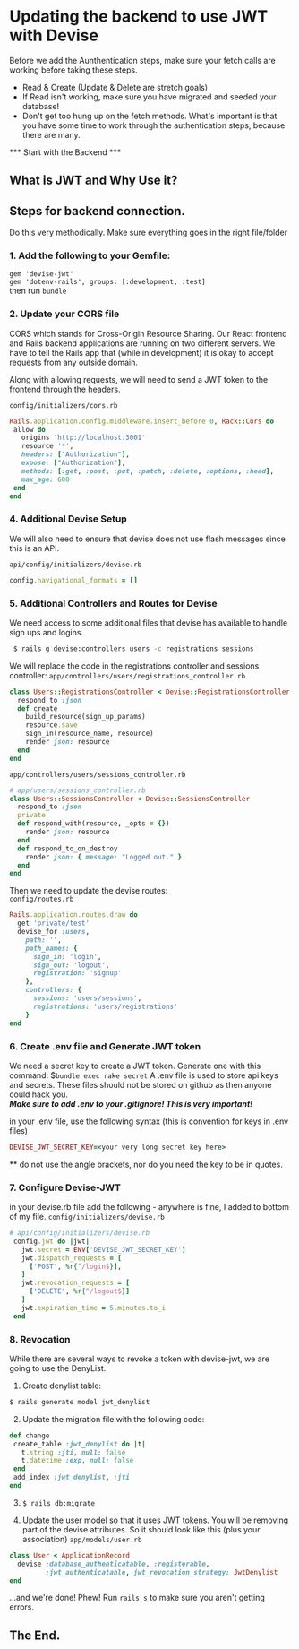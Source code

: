 # Updating the backend to use JWT with Devise

Before we add the Aunthentication steps, make sure your fetch calls are working before taking these steps.  
 - Read & Create (Update & Delete are stretch goals)
 - If Read isn't working, make sure you have migrated and seeded your database!
 - Don't get too hung up on the fetch methods.  What's important is that you have some time to work through the authentication steps, because there are many. 

*** Start with the Backend ***

## What is JWT and Why Use it?



## Steps for backend connection.
Do this very methodically.  Make sure everything goes in the right file/folder 

### 1. Add the following to your Gemfile: <br>
  `gem 'devise-jwt'` <br>
  `gem 'dotenv-rails', groups: [:development, :test]`<br>
   then run `bundle`

### 2. Update your CORS file

CORS which stands for Cross-Origin Resource Sharing. Our React frontend and Rails backend applications are running on two different servers. We have to tell the Rails app that (while in development) it is okay to accept requests from any outside domain.

Along with allowing requests, we will need to send a JWT token to the frontend through the headers.


 `config/initializers/cors.rb`
 ```ruby
Rails.application.config.middleware.insert_before 0, Rack::Cors do
  allow do
    origins 'http://localhost:3001'
    resource '*',
    headers: ["Authorization"],
    expose: ["Authorization"],
    methods: [:get, :post, :put, :patch, :delete, :options, :head],
    max_age: 600
  end
end
```

### 4. Additional Devise Setup
We will also need to ensure that devise does not use flash messages since this is an API.

`api/config/initializers/devise.rb`
```ruby
config.navigational_formats = []
```

### 5. Additional Controllers and Routes for Devise
We need access to some additional files that devise has available to handle sign ups and logins.
```bash
 $ rails g devise:controllers users -c registrations sessions
```
We will replace the code in the registrations controller and sessions controller:
`app/controllers/users/registrations_controller.rb`
```ruby
class Users::RegistrationsController < Devise::RegistrationsController
  respond_to :json
  def create
    build_resource(sign_up_params)
    resource.save
    sign_in(resource_name, resource)
    render json: resource
  end
end
```

`app/controllers/users/sessions_controller.rb`
```ruby
# app/users/sessions_controller.rb
class Users::SessionsController < Devise::SessionsController
  respond_to :json
  private
  def respond_with(resource, _opts = {})
    render json: resource
  end
  def respond_to_on_destroy
    render json: { message: "Logged out." }
  end
end
```
Then we need to update the devise routes: <br>
`config/routes.rb`
```ruby
Rails.application.routes.draw do
  get 'private/test'
  devise_for :users, 
    path: '', 
    path_names: {
      sign_in: 'login',
      sign_out: 'logout',
      registration: 'signup'
    },
    controllers: {
      sessions: 'users/sessions',
      registrations: 'users/registrations'
    }
end
```

### 6. Create .env file and Generate JWT token
We need a secret key to create a JWT token. Generate one with this command: $`bundle exec rake secret`
A .env file is used to store api keys and secrets. These files should not be stored on github as then anyone could hack you.<br> ***Make sure to add .env to your .gitignore!  This is very important!***

in your .env file, use the following syntax (this is convention for keys in .env files)
```ruby
DEVISE_JWT_SECRET_KEY=<your very long secret key here>
```
 ** do not use the angle brackets, nor do you need the key to be in quotes.

 ### 7. Configure Devise-JWT
 in your devise.rb file add the following - anywhere is fine, I added to bottom of my file.
 `config/initializers/devise.rb`
 ```ruby
 # api/config/initializers/devise.rb
  config.jwt do |jwt|
    jwt.secret = ENV['DEVISE_JWT_SECRET_KEY']
    jwt.dispatch_requests = [
      ['POST', %r{^/login$}],
    ]
    jwt.revocation_requests = [
      ['DELETE', %r{^/logout$}]
    ]
    jwt.expiration_time = 5.minutes.to_i
  end
  ```
### 8. Revocation
While there are several ways to revoke a token with devise-jwt, we are going to use the DenyList.
 1. Create denylist table:
 ```bash
 $ rails generate model jwt_denylist
 ```
 2. Update the migration file with the following code:
 ```ruby
def change
  create_table :jwt_denylist do |t|
    t.string :jti, null: false
    t.datetime :exp, null: false
  end
  add_index :jwt_denylist, :jti
end
```
3. `$ rails db:migrate`

4. Update the user model so that it uses JWT tokens. You will be removing part of the devise attributes. So it should look like this (plus your association)
`app/models/user.rb`
```ruby
class User < ApplicationRecord
  devise :database_authenticatable, :registerable,
         :jwt_authenticatable, jwt_revocation_strategy: JwtDenylist
end
```

...and we're done!  Phew!  Run `rails s` to make sure you aren't getting errors.

## The End.

